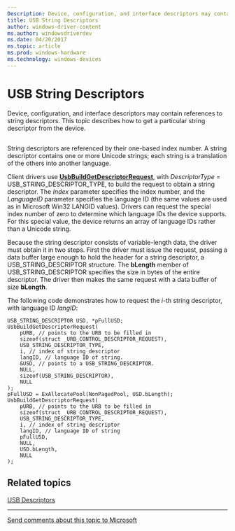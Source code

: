 ```yaml
---
Description: Device, configuration, and interface descriptors may contain references to string descriptors. This topic describes how to get a particular string descriptor from the device.
title: USB String Descriptors
author: windows-driver-content
ms.author: windowsdriverdev
ms.date: 04/20/2017
ms.topic: article
ms.prod: windows-hardware
ms.technology: windows-devices
---
```


# USB String Descriptors


Device, configuration, and interface descriptors may contain references to string descriptors. This topic describes how to get a particular string descriptor from the device.

## <a href="" id="ddk-usb-string-descriptors-kg"></a>


String descriptors are referenced by their one-based index number. A string descriptor contains one or more Unicode strings; each string is a translation of the others into another language.

Client drivers use [**UsbBuildGetDescriptorRequest**](https://msdn.microsoft.com/library/windows/hardware/ff538943), with *DescriptorType* = USB\_STRING\_DESCRIPTOR\_TYPE, to build the request to obtain a string descriptor. The *Index* parameter specifies the index number, and the *LanguageID* parameter specifies the language ID (the same values are used as in Microsoft Win32 LANGID values). Drivers can request the special index number of zero to determine which language IDs the device supports. For this special value, the device returns an array of language IDs rather than a Unicode string.

Because the string descriptor consists of variable-length data, the driver must obtain it in two steps. First the driver must issue the request, passing a data buffer large enough to hold the header for a string descriptor, a USB\_STRING\_DESCRIPTOR structure. The **bLength** member of USB\_STRING\_DESCRIPTOR specifies the size in bytes of the entire descriptor. The driver then makes the same request with a data buffer of size **bLength**.

The following code demonstrates how to request the *i*-th string descriptor, with language ID *langID*:

```
USB_STRING_DESCRIPTOR USD, *pFullUSD;
UsbBuildGetDescriptorRequest(
    pURB, // points to the URB to be filled in
    sizeof(struct _URB_CONTROL_DESCRIPTOR_REQUEST),
    USB_STRING_DESCRIPTOR_TYPE,
    i, // index of string descriptor
    langID, // language ID of string.
    &USD, // points to a USB_STRING_DESCRIPTOR.
    NULL,
    sizeof(USB_STRING_DESCRIPTOR),
    NULL
);
pFullUSD = ExAllocatePool(NonPagedPool, USD.bLength);
UsbBuildGetDescriptorRequest(
    pURB, // points to the URB to be filled in
    sizeof(struct _URB_CONTROL_DESCRIPTOR_REQUEST),
    USB_STRING_DESCRIPTOR_TYPE,
    i, // index of string descriptor
    langID, // language ID of string
    pFullUSD,
    NULL,
    USD.bLength,
    NULL
);
```

## Related topics
[USB Descriptors](usb-descriptors.md)  

--------------------
[Send comments about this topic to Microsoft](mailto:wsddocfb@microsoft.com?subject=Documentation%20feedback%20%5Busbcon\buses%5D:%20USB%20String%20Descriptors%20%20RELEASE:%20%281/26/2017%29&body=%0A%0APRIVACY%20STATEMENT%0A%0AWe%20use%20your%20feedback%20to%20improve%20the%20documentation.%20We%20don't%20use%20your%20email%20address%20for%20any%20other%20purpose,%20and%20we'll%20remove%20your%20email%20address%20from%20our%20system%20after%20the%20issue%20that%20you're%20reporting%20is%20fixed.%20While%20we're%20working%20to%20fix%20this%20issue,%20we%20might%20send%20you%20an%20email%20message%20to%20ask%20for%20more%20info.%20Later,%20we%20might%20also%20send%20you%20an%20email%20message%20to%20let%20you%20know%20that%20we've%20addressed%20your%20feedback.%0A%0AFor%20more%20info%20about%20Microsoft's%20privacy%20policy,%20see%20http://privacy.microsoft.com/default.aspx. "Send comments about this topic to Microsoft")


